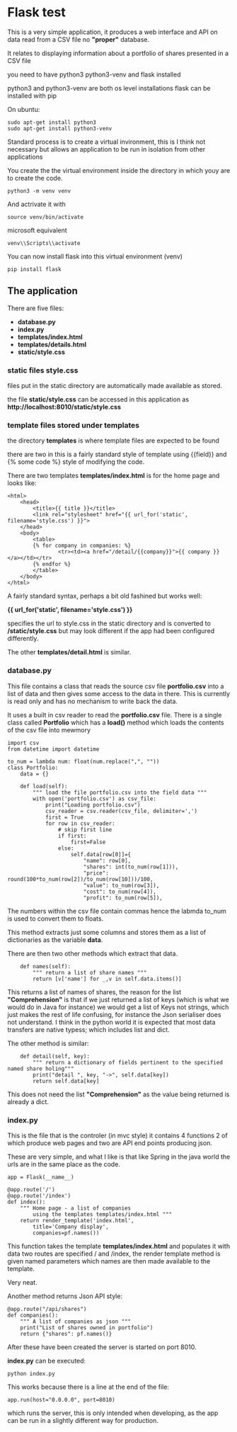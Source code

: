 # Flask test

This is a very simple application, it produces a web interface
and API on data read from a CSV file
no __"proper"__ database.

It relates to displaying information about a portfolio of shares
presented in a CSV file

you need to have python3 python3-venv and flask installed

python3 and python3-venv are both os level installations
flask can be installed with pip

On ubuntu:
```
sudo apt-get install python3
sudo apt-get install python3-venv
```

Standard process is to create a virtual invironment, this is I think not 
necessary but allows an application to be run in isolation from other
applications 

You create the the virtual environment inside the directory
in which youy are to create the code.

```
python3 -m venv venv
```

And actrivate it with
```
source venv/bin/activate
```
microsoft equivalent

```
venv\\Scripts\\activate
```

You can now install flask into this virtual environment (venv)

```
pip install flask
```


## The application

There are five files:
* __database.py__ 
* __index.py__
* __templates/index.html__
* __templates/details.html__
* __static/style.css__

### static files style.css

files put in the static directory are automatically made available
as stored.

the file __static/style.css__ can be accessed in this application
as __http://localhost:8010/static/style.css__

### template files stored under templates

the directory __templates__ is where template files are expected to be found

there are two in this is a fairly standard style of template using {{field}}
and {% some code %} style of modifying the code.

There are two templates __templates/index.html__ is for the home page and looks
like:
```
<html>
    <head>
        <title>{{ title }}</title>
        <link rel="stylesheet" href="{{ url_for('static', filename='style.css') }}">
    </head>
    <body>
        <table>
        {% for company in companies: %}
                <tr><td><a href="/detail/{{company}}">{{ company }}</a></td></tr>
        {% endfor %}
        </table>
    </body>
</html>
```
A fairly standard syntax, perhaps a bit old fashined but works well:

__{{ url_for('static', filename='style.css') }}__

specifies the url to style.css in the static directory and is converted to
__/static/style.css__ but may look different if the app had been configured differently.

The other __templates/detail.html__ is similar.
### database.py

This file contains a class that reads the source csv file
__portfolio.csv__ into a list of data and then gives some
access to the data in there. This is currently is read only 
and has no mechanism to write back the data.

It uses a built in csv reader to read the __portfolio.csv__ file.
There is a single class called __Portfolio__ which has a __load()__ method
which loads the contents of the csv file into mewmory

```
import csv
from datetime import datetime

to_num = lambda num: float(num.replace(",", ""))
class Portfolio:
    data = {}

    def load(self):
        """ load the file portfolio.csv into the field data """
        with open('portfolio.csv') as csv_file:
            print("Loading portfolio.csv")
            csv_reader = csv.reader(csv_file, delimiter=',')
            first = True
            for row in csv_reader:
                # skip first line
                if first:
                    first=False
                else:
                    self.data[row[0]]={
                        "name": row[0],
                        "shares": int(to_num(row[1])),
                        "price": round(100*to_num(row[2])/to_num(row[10]))/100,
                        "value": to_num(row[3]),
                        "cost": to_num(row[4]),
                        "profit": to_num(row[5]),

```
The numbers within the csv file contain commas hence the labmda to\_num is used to
convert them to floats. 

This method extracts just some columns and stores them as a list of dictionaries as
the variable  __data__.

There are then two other methods which extract that data.

```
    def names(self):
        """ return a list of share names """
        return [v['name'] for _,v in self.data.items()]
```
This returns a list of names of shares, the reason for the list __"Comprehension"__ is that
if we just returned a list of keys (which is what we would do in Java for instance) we would 
get a list of Keys not strings, which just makes the rest of life confusing, for instance 
the Json serialiser does not understand. I think in the python world it is expected that
most data transfers are native typess; which includes list and dict.

The other method is similar:
```
    def detail(self, key):
        """ return a dictionary of fields pertinent to the specified named share holing"""
        print("detail ", key, "->", self.data[key])
        return self.data[key]
```

This does not need the list __"Comprehension"__ as the value being returned is already a dict.
### index.py

This is the file that is the controler (in mvc style) it contains
4 functions 2 of which produce web pages and two are
API end points producing json.

These are very simple, and what I like is that like Spring in the java world the urls are 
in the same place as the code.

```
app = Flask(__name__)

@app.route('/')
@app.route('/index')
def index():
    """ Home page - a list of companies 
        using the templates templates/index.html """
    return render_template('index.html',
        title='Company display',
        companies=pf.names())
```
This function takes the template __templates/index.html__ and populates it with data
two routes are specified / and /index, the render template method is given named parameters
which names are then made available to the template.

Very neat.

Another method returns Json API style:
```
@app.route("/api/shares")
def companies():
    """ A list of companies as json """
    print("List of shares owned in portfolio")
    return {"shares": pf.names()}
```

After these have been created the server is started on port 8010.

__index.py__ can be executed:

```
python index.py
```

This works because there is a line at the end of the file:
```
app.run(host="0.0.0.0", port=8010)
```

which runs the server, this is only intended when developing, as the app can be
run in a slightly different way for production.

